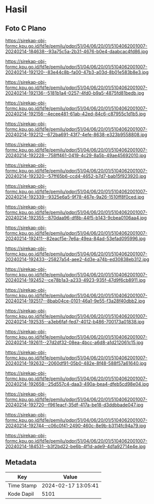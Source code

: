 # Hasil

## Foto C Plano

https://sirekap-obj-formc.kpu.go.id/fd1e/pemilu/pdpr/51/04/06/20/01/5104062001007-20240214-184638--93a75c5a-2b31-4676-b0e4-daabcac4fd86.jpg

https://sirekap-obj-formc.kpu.go.id/fd1e/pemilu/pdpr/51/04/06/20/01/5104062001007-20240214-192120--83e44c8b-fa00-47b3-a03d-8b01e583b8e3.jpg

https://sirekap-obj-formc.kpu.go.id/fd1e/pemilu/pdpr/51/04/06/20/01/5104062001007-20240214-192136--5181b1a4-0257-4fd0-b9a5-4875fd81bedb.jpg

https://sirekap-obj-formc.kpu.go.id/fd1e/pemilu/pdpr/51/04/06/20/01/5104062001007-20240214-192156--4ecee481-61ab-42ed-84c6-c87955c1d1b5.jpg

https://sirekap-obj-formc.kpu.go.id/fd1e/pemilu/pdpr/51/04/06/20/01/5104062001007-20240214-192212--672ba691-43f7-4efe-8638-e323b9558808.jpg

https://sirekap-obj-formc.kpu.go.id/fd1e/pemilu/pdpr/51/04/06/20/01/5104062001007-20240214-192228--758ff461-0419-4c29-8a5b-49ae45692010.jpg

https://sirekap-obj-formc.kpu.go.id/fd1e/pemilu/pdpr/51/04/06/20/01/5104062001007-20240214-192320--57ff65b6-ccd4-4652-b7d7-bab15f923920.jpg

https://sirekap-obj-formc.kpu.go.id/fd1e/pemilu/pdpr/51/04/06/20/01/5104062001007-20240214-192339--9325e6a5-9f78-467e-9a26-1510ff8f0ced.jpg

https://sirekap-obj-formc.kpu.go.id/fd1e/pemilu/pdpr/51/04/06/20/01/5104062001007-20240214-192355--870daa96-df8b-44f5-b143-9cbea0106aa4.jpg

https://sirekap-obj-formc.kpu.go.id/fd1e/pemilu/pdpr/51/04/06/20/01/5104062001007-20240214-192411--82eacf5e-7e6a-49ea-84ad-53efad095996.jpg

https://sirekap-obj-formc.kpu.go.id/fd1e/pemilu/pdpr/51/04/06/20/01/5104062001007-20240214-192433--25827a54-aee2-4d3e-a74b-ed30838eb312.jpg

https://sirekap-obj-formc.kpu.go.id/fd1e/pemilu/pdpr/51/04/06/20/01/5104062001007-20240214-192452--ce78b1a3-a233-4923-935f-47d9f6cb8911.jpg

https://sirekap-obj-formc.kpu.go.id/fd1e/pemilu/pdpr/51/04/06/20/01/5104062001007-20240214-192517--8bab04ce-0101-46a1-9e55-f3a28f40dbb2.jpg

https://sirekap-obj-formc.kpu.go.id/fd1e/pemilu/pdpr/51/04/06/20/01/5104062001007-20240214-192535--a3eb6faf-fed7-4012-b486-700173a01838.jpg

https://sirekap-obj-formc.kpu.go.id/fd1e/pemilu/pdpr/51/04/06/20/01/5104062001007-20240214-192611--27d2df32-08ea-4bcc-a6d8-a1d212061c15.jpg

https://sirekap-obj-formc.kpu.go.id/fd1e/pemilu/pdpr/51/04/06/20/01/5104062001007-20240214-192632--2060df91-05b0-482e-8f48-588f57a61640.jpg

https://sirekap-obj-formc.kpu.go.id/fd1e/pemilu/pdpr/51/04/06/20/01/5104062001007-20240214-192658--25d557c4-daa3-490a-bea4-dfeb5cd98e04.jpg

https://sirekap-obj-formc.kpu.go.id/fd1e/pemilu/pdpr/51/04/06/20/01/5104062001007-20240214-192720--f961eacf-35df-417a-be18-d3ddbbade047.jpg

https://sirekap-obj-formc.kpu.go.id/fd1e/pemilu/pdpr/51/04/06/20/01/5104062001007-20240214-192744--c06c0f41-2490-460c-8e9b-b3114fc94a79.jpg

https://sirekap-obj-formc.kpu.go.id/fd1e/pemilu/pdpr/51/04/06/20/01/5104062001007-20240214-184531--b3f2bd22-be6b-4f1d-ade9-4d1a92714e4e.jpg


## Metadata

| Key        | Value               |
| ---------- | ------------------- |
| Time Stamp | 2024-02-17 13:05:41 |
| Kode Dapil | 5101                |



